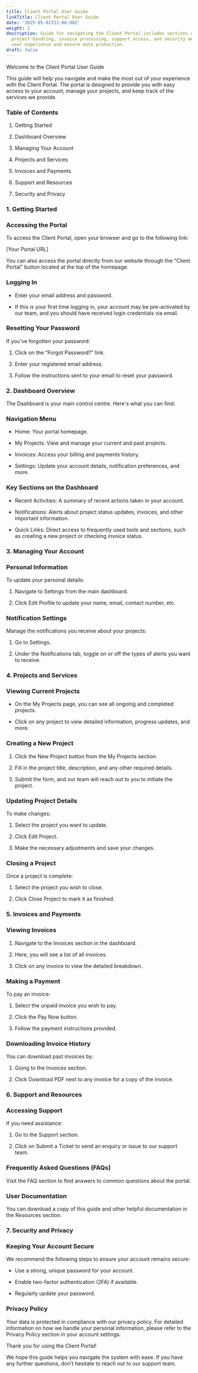 ```yaml
---
title: Client Portal User Guide
linkTitle: Client Portal User Guide
date: '2025-05-01T21:06:00Z'
weight: 1
description: Guide for navigating the Client Portal includes sections on account management,
  project handling, invoice processing, support access, and security measures to enhance
  user experience and ensure data protection.
draft: false
---
```



<!-- Unsupported block type: divider -->

Welcome to the Client Portal User Guide

This guide will help you navigate and make the most out of your experience with the Client Portal. The portal is designed to provide you with easy access to your account, manage your projects, and keep track of the services we provide.

<!-- Unsupported block type: divider -->

### Table of Contents

1. Getting Started

1. Dashboard Overview

1. Managing Your Account

1. Projects and Services

1. Invoices and Payments

1. Support and Resources

1. Security and Privacy

<!-- Unsupported block type: divider -->

### 1. Getting Started

### Accessing the Portal

To access the Client Portal, open your browser and go to the following link:

[Your Portal URL]

You can also access the portal directly from our website through the “Client Portal” button located at the top of the homepage.

### Logging In

- Enter your email address and password.

- If this is your first time logging in, your account may be pre-activated by our team, and you should have received login credentials via email.

### Resetting Your Password

If you've forgotten your password:

1. Click on the “Forgot Password?” link.

1. Enter your registered email address.

1. Follow the instructions sent to your email to reset your password.

<!-- Unsupported block type: divider -->

### 2. Dashboard Overview

The Dashboard is your main control centre. Here's what you can find:

### Navigation Menu

- Home: Your portal homepage.

- My Projects: View and manage your current and past projects.

- Invoices: Access your billing and payments history.

- Settings: Update your account details, notification preferences, and more.

### Key Sections on the Dashboard

- Recent Activities: A summary of recent actions taken in your account.

- Notifications: Alerts about project status updates, invoices, and other important information.

- Quick Links: Direct access to frequently used tools and sections, such as creating a new project or checking invoice status.

<!-- Unsupported block type: divider -->

### 3. Managing Your Account

### Personal Information

To update your personal details:

1. Navigate to Settings from the main dashboard.

1. Click Edit Profile to update your name, email, contact number, etc.

### Notification Settings

Manage the notifications you receive about your projects:

1. Go to Settings.

1. Under the Notifications tab, toggle on or off the types of alerts you want to receive.

<!-- Unsupported block type: divider -->

### 4. Projects and Services

### Viewing Current Projects

- On the My Projects page, you can see all ongoing and completed projects.

- Click on any project to view detailed information, progress updates, and more.

### Creating a New Project

1. Click the New Project button from the My Projects section.

1. Fill in the project title, description, and any other required details.

1. Submit the form, and our team will reach out to you to initiate the project.

### Updating Project Details

To make changes:

1. Select the project you want to update.

1. Click Edit Project.

1. Make the necessary adjustments and save your changes.

### Closing a Project

Once a project is complete:

1. Select the project you wish to close.

1. Click Close Project to mark it as finished.

<!-- Unsupported block type: divider -->

### 5. Invoices and Payments

### Viewing Invoices

1. Navigate to the Invoices section in the dashboard.

1. Here, you will see a list of all invoices.

1. Click on any invoice to view the detailed breakdown.

### Making a Payment

To pay an invoice:

1. Select the unpaid invoice you wish to pay.

1. Click the Pay Now button.

1. Follow the payment instructions provided.

### Downloading Invoice History

You can download past invoices by:

1. Going to the Invoices section.

1. Click Download PDF next to any invoice for a copy of the invoice.

<!-- Unsupported block type: divider -->

### 6. Support and Resources

### Accessing Support

If you need assistance:

1. Go to the Support section.

1. Click on Submit a Ticket to send an enquiry or issue to our support team.

### Frequently Asked Questions (FAQs)

Visit the FAQ section to find answers to common questions about the portal.

### User Documentation

You can download a copy of this guide and other helpful documentation in the Resources section.

<!-- Unsupported block type: divider -->

### 7. Security and Privacy

### Keeping Your Account Secure

We recommend the following steps to ensure your account remains secure:

- Use a strong, unique password for your account.

- Enable two-factor authentication (2FA) if available.

- Regularly update your password.

### Privacy Policy

Your data is protected in compliance with our privacy policy. For detailed information on how we handle your personal information, please refer to the Privacy Policy section in your account settings.

<!-- Unsupported block type: divider -->

Thank you for using the Client Portal!

We hope this guide helps you navigate the system with ease. If you have any further questions, don’t hesitate to reach out to our support team.
